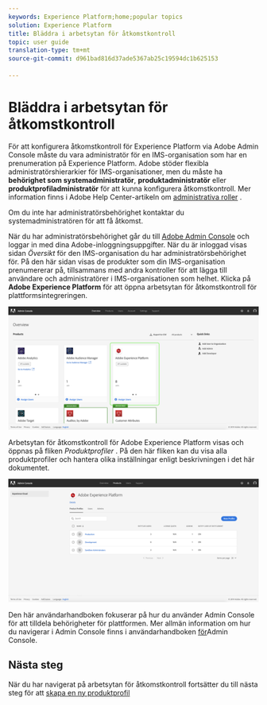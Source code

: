 ```yaml
---
keywords: Experience Platform;home;popular topics
solution: Experience Platform
title: Bläddra i arbetsytan för åtkomstkontroll
topic: user guide
translation-type: tm+mt
source-git-commit: d961bad816d37ade5367ab25c19594dc1b625153

---
```



# Bläddra i arbetsytan för åtkomstkontroll

För att konfigurera åtkomstkontroll för Experience Platform via Adobe Admin Console måste du vara administratör för en IMS-organisation som har en prenumeration på Experience Platform. Adobe stöder flexibla administratörshierarkier för IMS-organisationer, men du måste ha **behörighet som systemadministratör**, **produktadministratör** eller **produktprofiladministratör** för att kunna konfigurera åtkomstkontroll. Mer information finns i Adobe Help Center-artikeln om [administrativa roller](https://helpx.adobe.com/enterprise/using/admin-roles.html) .

Om du inte har administratörsbehörighet kontaktar du systemadministratören för att få åtkomst.

När du har administratörsbehörighet går du till [Adobe Admin Console](https://adminconsole.adobe.com) och loggar in med dina Adobe-inloggningsuppgifter. När du är inloggad visas sidan *Översikt* för den IMS-organisation du har administratörsbehörighet för. På den här sidan visas de produkter som din IMS-organisation prenumererar på, tillsammans med andra kontroller för att lägga till användare och administratörer i IMS-organisationen som helhet. Klicka på **Adobe Experience Platform** för att öppna arbetsytan för åtkomstkontroll för plattformsintegreringen.

![overview-page](../images/overview-page.png)

Arbetsytan för åtkomstkontroll för Adobe Experience Platform visas och öppnas på fliken *Produktprofiler* . På den här fliken kan du visa alla produktprofiler och hantera olika inställningar enligt beskrivningen i det här dokumentet.

![platform-access-control](../images/platform-access-control.png)

Den här användarhandboken fokuserar på hur du använder Admin Console för att tilldela behörigheter för plattformen. Mer allmän information om hur du navigerar i Admin Console finns i användarhandboken [för](https://helpx.adobe.com/enterprise/using/admin-console.html)Admin Console.

## Nästa steg

När du har navigerat på arbetsytan för åtkomstkontroll fortsätter du till nästa steg för att [skapa en ny produktprofil](create-profile.md)